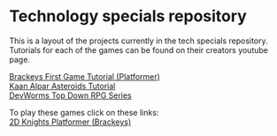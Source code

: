 # Technology specials repository
This is a layout of the projects currently in the tech specials repository.
Tutorials for each of the games can be found on their creators youtube page.

[Brackeys First Game Tutorial (Platformer)](https://youtu.be/LOhfqjmasi0?feature=shared)\
[Kaan Alpar Asteroids Tutorial](https://youtu.be/FmIo8iBV1W8?feature=shared)\
[DevWorms Top Down RPG Series](https://youtube.com/playlist?list=PL3cGrGHvkwn0zoGLoGorwvGj6dHCjLaGd&feature=shared)


To play these games click on these links:\
[2D Knights Platformer (Brackeys)](https://jvansant13.github.io/Technology-Specials/2dKnightsPlatformer/Game/)
